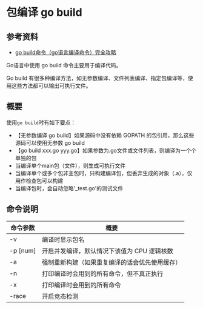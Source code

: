 # 包编译 go build

## 参考资料

- [go build命令（go语言编译命令）完全攻略](http://c.biancheng.net/view/120.html)

Go语言中使用 go build 命令主要用于编译代码。

Go build 有很多种编译方法，如无参数编译、文件列表编译、指定包编译等，使用这些方法都可以输出可执行文件。

## 概要

使用`go build`时有如下要点：

- 【无参数编译 go build】如果源码中没有依赖 GOPATH 的包引用，那么这些源码可以使用无参数 go build
- 【go build xxx.go yyy.go】如果参数为.go文件或文件列表，则编译为一个个单独的包
- 当编译单个main包（文件），则生成可执行文件
- 当编译单个或多个包非主包时，只构建编译包，但丢弃生成的对象（.a），仅用作检查包可以构建
- 当编译包时，会自动忽略'_test.go'的测试文件

## 命令说明

| 命令参数 | 概要 |
| --- | --- |
| -v | 编译时显示包名 |
| -p [num] | 开启并发编译，默认情况下该值为 CPU 逻辑核数 |
| -a | 强制重新构建（如果重复编译的话会优先使用缓存） |
| -n | 打印编译时会用到的所有命令，但不真正执行 |
| -x | 打印编译时会用到的所有命令 |
| -race | 开启竞态检测 |